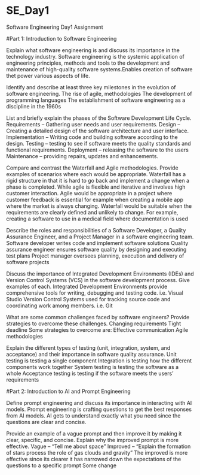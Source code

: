 # SE_Day1
Software Engineering Day1 Assignment

#Part 1: Introduction to Software Engineering

Explain what software engineering is and discuss its importance in the technology industry.
Software engineering is the systemic application of engineering principles, methods and tools to the development and maintenance of high-quality software systems.Enables creation of software thet power various aspects of life.

Identify and describe at least three key milestones in the evolution of software engineering.
The rise of agile, methodologies
The development of programming languages
The establishment of software engineering as a discipline in the 1960s


List and briefly explain the phases of the Software Development Life Cycle.
Requirements – Gathering user needs and user requirements.
Design – Creating a detailed design of the software architecture and user interface.
Implementation – Writing code and building software according to the design.
Testing – testing to see if software meets the quality standards and functional requirements.
Deployment – releasing the software to the users
Maintenance – providing repairs, updates and enhancements.


Compare and contrast the Waterfall and Agile methodologies. Provide examples of scenarios where each would be appropriate.
Waterfall has a rigid structure in that it is hard to go back and implement a change when a phase is completed. While agile is flexible and iterative and involves high customer interaction.
Agile would be appropriate in a project where customer feedback is essential for example when creating a mobile app where the market is always changing.
Waterfall would be suitable when the requirements are clearly defined and unlikely to change. For example, creating a software to use in a medical field where documentation is used 


Describe the roles and responsibilities of a Software Developer, a Quality Assurance Engineer, and a Project Manager in a software engineering team.
Software developer writes code and implement software solutions
Quality assurance engineer ensures software quality by designing and executing test plans
Project manager oversees planning, execution and delivery of software projects


Discuss the importance of Integrated Development Environments (IDEs) and Version Control Systems (VCS) in the software development process. Give examples of each.
Integrated Development Environments provide comprehensive tools for writing, debugging and testing code. i.e. Visual Studio 
Version Control Systems used for tracking source code and coordinating work among members. i.e. Git


What are some common challenges faced by software engineers? Provide strategies to overcome these challenges.
Changing requirements
Tight deadline
Some strategies to overcome are:
Effective communication
Agile methodologies


Explain the different types of testing (unit, integration, system, and acceptance) and their importance in software quality assurance.
Unit testing is testing a single component
Integration is testing how the different components work together
System testing is testing the software as a whole
Acceptance testing is testing if the software meets the users’ requirements 


#Part 2: Introduction to AI and Prompt Engineering


Define prompt engineering and discuss its importance in interacting with AI models.
Prompt engineering is crafting questions to get the best responses from AI models.
AI gets to understand exactly what you need since the questions are clear and concise.


Provide an example of a vague prompt and then improve it by making it clear, specific, and concise. Explain why the improved prompt is more effective.
Vague – “Tell me about space”
Improved – “Explain the formation of stars process the role of gas clouds and gravity”
The improved is more effective since its clearer it has narrowed down the expectations of the questions to a specific prompt
Some change
